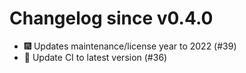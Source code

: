 # Changelog since v0.4.0
- 🎆 Updates maintenance/license year to 2022 (#39) 
- 🚀 Update CI to latest version (#36) 
